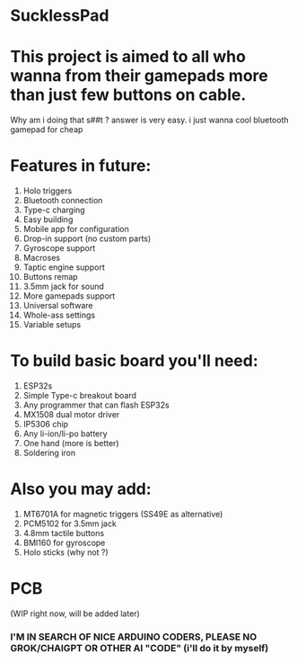 # SucklessPad
# This project is aimed to all who wanna from their gamepads more than just few buttons on cable.
Why am i doing that s##t ?
answer is very easy. i just wanna cool bluetooth gamepad for cheap

# Features in future:
1. Holo triggers
2. Bluetooth connection
3. Type-c charging
4. Easy building
5. Mobile app for configuration
6. Drop-in support (no custom parts)
7. Gyroscope support
8. Macroses
9. Taptic engine support
10. Buttons remap
11. 3.5mm jack for sound
12. More gamepads support
13. Universal software
14. Whole-ass settings
15. Variable setups

# To build basic board you'll need:
1. ESP32s
2. Simple Type-c breakout board
3. Any programmer that can flash ESP32s
4. MX1508 dual motor driver
5. IP5306 chip
6. Any li-ion/li-po battery
7. One hand (more is better)
8. Soldering iron

# Also you may add:
1. MT6701A for magnetic triggers
   (SS49E as alternative)
2. PCM5102 for 3.5mm jack
3. 4.8mm tactile buttons
4. BMI160 for gyroscope
5. Holo sticks (why not ?)

# PCB 
(WIP right now, will be added later)

### I'M IN SEARCH OF NICE ARDUINO CODERS, PLEASE NO GROK/CHAIGPT OR OTHER AI "CODE" (i'll do it by myself)
